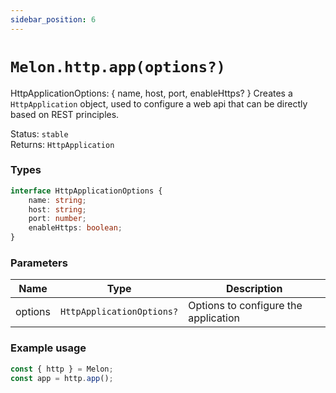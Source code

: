 ```yaml
---
sidebar_position: 6
---
```


# `Melon.http.app(options?)`

HttpApplicationOptions: { name, host, port, enableHttps? }
Creates a `HttpApplication` object, used to configure a web api that can be directly based on REST principles.

Status: `stable` <br />
Returns: `HttpApplication`

### Types

```ts
interface HttpApplicationOptions {
    name: string;
    host: string;
    port: number;
    enableHttps: boolean;
}
```

### Parameters

| Name | Type | Description |
| ---- | ---- | ----------- |
| options | `HttpApplicationOptions?` | Options to configure the application |

### Example usage

```ts
const { http } = Melon;
const app = http.app();
```